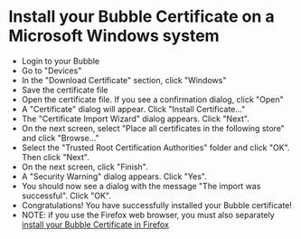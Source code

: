 # Install your Bubble Certificate on a Microsoft Windows system
  * Login to your Bubble
  * Go to "Devices"
  * In the "Download Certificate" section, click "Windows"
  * Save the certificate file
  * Open the certificate file. If you see a confirmation dialog, click "Open"
  * A "Certificate" dialog will appear. Click "Install Certificate..."
  * The "Certificate Import Wizard" dialog appears. Click "Next".
  * On the next screen, select "Place all certificates in the following store" and click "Browse..."
  * Select the "Trusted Root Certification Authorities" folder and click "OK". Then click "Next".
  * On the next screen, click "Finish".
  * A "Security Warning" dialog appears. Click "Yes".
  * You should now see a dialog with the message "The import was successful". Click "OK".
  * Congratulations! You have successfully installed your Bubble certificate!
  * NOTE: if you use the Firefox web browser, you must also separately [install your Bubble Certificate in Firefox](firefox_cert.md)
